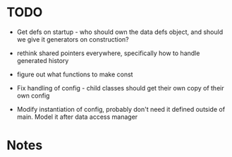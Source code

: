 # TODO

- Get defs on startup - who should own the data defs object, and should we give it generators on construction?

- rethink shared pointers everywhere, specifically how to handle generated history

- figure out what functions to make const

- Fix handling of config - child classes should get their own copy of their own config
- Modify instantiation of config, probably don't need it defined outside of main. Model it after data access manager


# Notes

